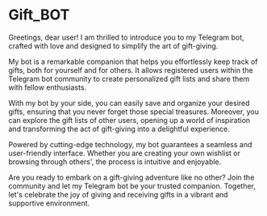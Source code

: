 # Gift_BOT
Greetings, dear user! I am thrilled to introduce you to my Telegram bot, crafted with love and designed to simplify the art of gift-giving.

My bot is a remarkable companion that helps you effortlessly keep track of gifts, both for yourself and for others. It allows registered users within the Telegram bot community to create personalized gift lists and share them with fellow enthusiasts.

With my bot by your side, you can easily save and organize your desired gifts, ensuring that you never forget those special treasures. Moreover, you can explore the gift lists of other users, opening up a world of inspiration and transforming the act of gift-giving into a delightful experience.

Powered by cutting-edge technology, my bot guarantees a seamless and user-friendly interface. Whether you are creating your own wishlist or browsing through others', the process is intuitive and enjoyable.

Are you ready to embark on a gift-giving adventure like no other? Join the community and let my Telegram bot be your trusted companion. Together, let's celebrate the joy of giving and receiving gifts in a vibrant and supportive environment.
